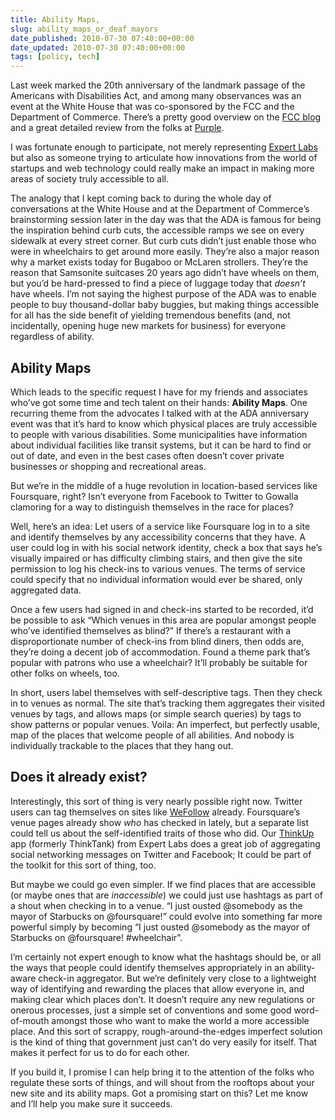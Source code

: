 ```yaml
---
title: Ability Maps,
slug: ability_maps_or_deaf_mayors
date_published: 2010-07-30 07:40:00+00:00
date_updated: 2010-07-30 07:40:00+00:00
tags: [policy, tech]
---
```

Last week marked the 20th anniversary of the landmark passage of the Americans with Disabilities Act, and among many observances was an event at the White House that was co-sponsored by the FCC and the Department of Commerce. There’s a pretty good overview on the [FCC blog](http://blog.broadband.gov/?entryId=614652) and a great detailed review from the folks at [Purple](http://www.purple.us/blog/2010/07/ada-20th-anniversary-and-new-technology-in-future/).

I was fortunate enough to participate, not merely representing [Expert Labs](http://expertlabs.org/) but also as someone trying to articulate how innovations from the world of startups and web technology could really make an impact in making more areas of society truly accessible to all.

The analogy that I kept coming back to during the whole day of conversations at the White House and at the Department of Commerce’s brainstorming session later in the day was that the ADA is famous for being the inspiration behind curb cuts, the accessible ramps we see on every sidewalk at every street corner. But curb cuts didn’t just enable those who were in wheelchairs to get around more easily. They’re also a major reason why a market exists today for Bugaboo or McLaren strollers. They’re the reason that Samsonite suitcases 20 years ago didn’t have wheels on them, but you’d be hard-pressed to find a piece of luggage today that *doesn’t* have wheels. I’m not saying the highest purpose of the ADA was to enable people to buy thousand-dollar baby buggies, but making things accessible for all has the side benefit of yielding tremendous benefits (and, not incidentally, opening huge new markets for business) for everyone regardless of ability.

## Ability Maps

Which leads to the specific request I have for my friends and associates who’ve got some time and tech talent on their hands: **Ability Maps**. One recurring theme from the advocates I talked with at the ADA anniversary event was that it’s hard to know which physical places are truly accessible to people with various disabilities. Some municipalities have information about individual facilities like transit systems, but it can be hard to find or out of date, and even in the best cases often doesn’t cover private businesses or shopping and recreational areas.

But we’re in the middle of a huge revolution in location-based services like Foursquare, right? Isn’t everyone from Facebook to Twitter to Gowalla clamoring for a way to distinguish themselves in the race for places?

Well, here’s an idea: Let users of a service like Foursquare log in to a site and identify themselves by any accessibility concerns that they have. A user could log in with his social network identity, check a box that says he’s visually impaired or has difficulty climbing stairs, and then give the site permission to log his check-ins to various venues. The terms of service could specify that no individual information would ever be shared, only aggregated data.

Once a few users had signed in and check-ins started to be recorded, it’d be possible to ask “Which venues in this area are popular amongst people who’ve identified themselves as blind?” If there’s a restaurant with a disproportionate number of check-ins from blind diners, then odds are, they’re doing a decent job of accommodation. Found a theme park that’s popular with patrons who use a wheelchair? It’ll probably be suitable for other folks on wheels, too.

In short, users label themselves with self-descriptive tags. Then they check in to venues as normal. The site that’s tracking them aggregates their visited venues by tags, and allows maps (or simple search queries) by tags to show patterns or popular venues. Voila: An imperfect, but perfectly usable, map of the places that welcome people of all abilities. And nobody is individually trackable to the places that they hang out.

## Does it already exist?

Interestingly, this sort of thing is very nearly possible right now. Twitter users can tag themselves on sites like [WeFollow](http://wefollow.com/) already. Foursquare’s venue pages already show *who* has checked in lately, but a separate list could tell us about the self-identified traits of those who did. Our [ThinkUp](http://expertlabs.org/thinkup.html) app (formerly ThinkTank) from Expert Labs does a great job of aggregating social networking messages on Twitter and Facebook; It could be part of the toolkit for this sort of thing, too.

But maybe we could go even simpler. If we find places that are accessible (or maybe ones that are *inaccessible*) we could just use hashtags as part of a shout when checking in to a venue. “I just ousted @somebody as the mayor of Starbucks on @foursquare!” could evolve into something far more powerful simply by becoming “I just ousted @somebody as the mayor of Starbucks on @foursquare! #wheelchair”.

I’m certainly not expert enough to know what the hashtags should be, or all the ways that people could identify themselves appropriately in an ability-aware check-in aggregator. But we’re definitely very close to a lightweight way of identifying and rewarding the places that allow everyone in, and making clear which places don’t. It doesn’t require any new regulations or onerous processes, just a simple set of conventions and some good word-of-mouth amongst those who want to make the world a more accessible place. And this sort of scrappy, rough-around-the-edges imperfect solution is the kind of thing that government just can’t do very easily for itself. That makes it perfect for us to do for each other.

If you build it, I promise I can help bring it to the attention of the folks who regulate these sorts of things, and will shout from the rooftops about your new site and its ability maps. Got a promising start on this? Let me know and I’ll help you make sure it succeeds.
